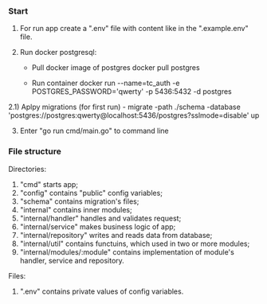 ### Start ###
1) For run app create a ".env" file with content like in the ".example.env" file.

2) Run docker postgresql:

    - Pull docker image of postgres docker pull postgres

    - Run container docker run --name=tc_auth -e POSTGRES_PASSWORD='qwerty' -p 5436:5432 -d postgres

2.1) Aplpy migrations (for first run)
    - migrate -path ./schema -database 'postgres://postgres:qwerty@localhost:5436/postgres?sslmode=disable' up

3) Enter "go run cmd/main.go" to command line

### File structure ###

Directories:
1) "cmd" starts app;
2) "config" contains "public" config variables;
3) "schema" contains migration's files;
4) "internal" contains inner modules;
5) "internal/handler" handles and validates request;
6) "internal/service" makes business logic of app;
7) "internal/repository" writes and reads data from database;
8) "internal/util" contains functuins, which used in two or more modules;
9) "internal/modules/:module" contains implementation of module's handler, service and repository.

Files:
1) ".env" contains private values of config variables.
